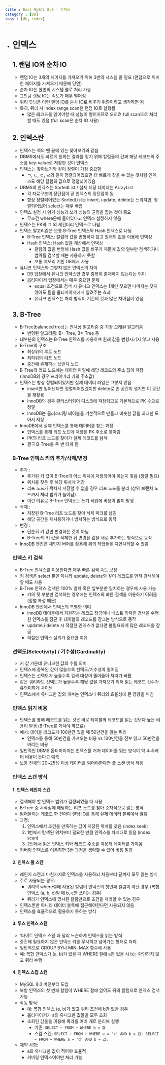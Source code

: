 ```yaml
---
title : Real MySQL 8.0 - 인덱스
category : [DB]
tags : [db, index]
---
```


- # 인덱스 

  ## 1. 랜덤 IO와 순차 IO

  - 랜덤 IO는 3개의 페이지를 가져오기 위해 3번의 시스템 콜 필요 (랜덤으로 위치한 페이지를 가져오기 때문에 당연)
  - 순차 IO는 한번의 시스템 콜로 처리 가능
  - 그만큼 랜덤 IO는 속도가 매우 떨어짐
  - 쿼리 튜닝은 이런 랜덤 IO를 순차 IO로 바꾸기 위함이라고 생각하면 됨
  - 특히, 쿼리 시 index range scan은 랜덤 IO로 실행됨
    - 많은 레코드를 읽어야할 때 성능이 떨어지므로 오히려 full scan으로 처리할 때도 있음 (full scan은 순차 IO 사용)

  ## 2. 인덱스란

  - 인덱스는 책의 맨 끝에 있는 찾아보기와 같음
  - DBMS에서도 빠르게 원하는 결과를 찾기 위해 칼럼들의 값과 해당 레코드의 주소를 key-value로 저장한 것이 인덱스
  - 인덱스는 찾아보기와 같이 정렬이 가장 중요함
    - ㄱ, ㄴ, ㄷ, ㄹ와 같이 정렬되어있으면 더 빠르게 찾을 수 있는 것처럼 인덱스도 해당 칼럼의 값으로 정렬되어있음
  - DBMS의 인덱스는 SortedList / 실제 저장 데이터는 ArrayList
    - 각 자료구조의 장단점이 곧 인덱스의 장단점이 됨
    - 항상 정렬되어있는 SortedList는 insert, update, delete는 느리지만, 정렬되어있어 select는 매우 빠름
  - 인덱스 설정 시 읽기 성능과 쓰기 성능의 균형을 잡는 것이 중요
    - 무조건 where문에 들어있다고 인덱스 설정하지 않음
  - 인덱스는 PK와 그 외 세컨더리 인덱스로 나뉨
  - 인덱스 알고리즘은 보통 B-Tree 인덱스와 Hash 인덱스로 나뉨
    - B-Tree 인덱스: 칼럼의 값을 변형하지 않고 원래의 값을 이용해 인덱싱
    - Hash 인덱스: Hash 값을 계산해서 인덱싱
      - 칼럼의 값을 변형해 Hash 값을 바꾸기 때문에 값의 일부만 검색하거나 범위를 검색할 때는 사용하지 못함
      - 보통 메모리 기반 DB에서 사용
  - 유니크 인덱스와 그렇지 않은 인덱스의 차이
    - DB 입장에서 유니크 인덱스인 경우 중복이 존재하지 않는다는 의미
    - 옵티마이저 입장에서는 매우 중요한 문제
      - equal 조건으로 검색 시 유니크 인덱스는 1개만 찾으면 나머지는 찾지 않아도 됨을 옵티마이저에게 알려주는 효과
      - 유니크 인덱스는 처리 방식이 기존의 것과 많은 차이점이 있음

  ## 3. B-Tree

  - B-Tree(balanced tree)는 인덱싱 알고리즘 중 가장 오래된 알고리즘
    - 변형된 알고리즘: B+-Tree, B*-Tree 등
  - 대부분의 인덱스는 B-Tree 인덱스를 사용하며 원래 값을 변형시키지 않고 사용
  - B-Tree의 구조
    - 최상위의 루트 노드
    - 최하위의 리프 노드
    - 중간에 존재하는 브랜치 노드
  - B-Tree의 리프 노드에는 데이터 파일에 해당 레코드의 주소 값이 저장 (InnoDB의 경우 프라이머리 키의 주소값)
  - 인덱스는 항상 정렬되어있지만 실제 데이터 파일은 그렇지 않음
    - insert만 일어난다면 정렬되어있겠지만 delete로 빈 공간이 생기면 이 공간을 재활용
    - InnoDB의 경우 클러스터되어 디스크에 저장되므로 기본적으로 PK 순으로 정렬
    - InnoDB는 클러스터링 테이블을 기본적으로 만들고 비슷한 값을 최대한 모아서 저장
  - InnoDB에서 실제 인덱스를 통해 데이터를 찾는 과정
    - 인덱스를 통해 리프 노드에 저장된 PK 주소로 찾아감
    - PK의 리프 노드를 찾아가 실제 레코드를 탐색
    - 결국 B-Tree를 두 번 타게 됨

  ### B-Tree 인덱스 키의 추가/삭제/변경

  - 추가 :
    - 추가된 키 값이 B-Tree의 어느 위치에 저장되어야 하는지 찾음 (정렬 필요)
    - 위치를 찾은 후 해당 위치에 저장
    - 리프 노드가 꽉차서 저장할 수 없을 경우 리프 노드를 분리 (상위 브랜치 노드까지 처리 범위가 늘어남)
    - 이런 이유로 B-Tree 인덱스는 쓰기 작업에 비용이 많이 발생
  - 삭제 :
    - 저장된 B-Tree 리프 노드를 찾아 삭제 마크를 남김
    - 해당 공간을 재사용하거나 방치하는 방식으로 동작
  - 변경 :
    - 단순히 키 값만 변경하는 것이 아님
    - B-Tree의 키 값을 삭제한 뒤 변경된 값을 새로 추가하는 방식으로 동작
  - InnoDB 엔진은 체인지 버퍼를 활용해 위의 작업들을 지연처리할 수 있음

  ### 인덱스 키 검색

  - B-Tree 인덱스를 이용한다면 매우 빠른 검색 속도 보장
  - 키 검색은 select 뿐만 아니라 update, delete와 같이 레코드를 먼저 검색해야할 때도 사용
  - B-Tree 인덱스 검색은 100% 일치 혹은 앞부분만 일치하는 경우에 사용 가능
    - 키의 뒷 부분만 검색하는 경우에는 인덱스의 빠른 검색을 이용하기 어려움 (정렬 특성 때문)
  - InnoDB 엔진에서 인덱스의 특별한 의미
    - InnoDB 테이블에서 지원하는 레코드 잠금이나 넥스트 키락은 검색을 수행한 인덱스를 잠근 후 테이블의 레코드를 잠그는 방식으로 동작
    - update나 delete 시 적절한 인덱스가 없다면 불필요하게 많은 레코드를 잠금
    - 적절한 인덱스 설계가 중요한 이유

  ### 선택도(Selectivity) / 기수성(Cardinality)

  - 키 값 가운데 유니크한 값의 수를 의미
  - 인덱스에 중복된 값이 많을수록 선택도/기수성이 떨어짐
  - 인덱스는 선택도가 높을수록 검색 대상이 줄어들어 처리가 빠름
  - 같은 쿼리라도 선택도가 높을수록 해당 값을 가져오기 위해 읽는 레코드 건수가 유의미하게 차이남
  - 인덱스에서 유니크한 값의 개수는 인덱스나 쿼리의 효율성에 큰 영향을 미침

  ### 인덱스 읽기 비용

  - 인덱스를 통해 레코드를 읽는 것은 바로 테이블의 레코드를 읽는 것보다 높은 비용이 발생 (B-Tree를 거쳐야 하므로)
  - 예시: 테이블 레코드가 100만건 있을 때 50만건을 읽는 쿼리
    - 인덱스를 통해 50만건을 가져오는 비용 vs 100만건을 전부 읽고 50만건을 버리는 비용
  - 일반적인 DBMS 옵티마이저는 인덱스를 거쳐 데이터를 읽는 방식이 약 4~5배 더 비용이 든다고 예측
  - 보통 전체의 20~25% 이상 데이터를 읽어야한다면 풀 스캔 방식 적용

  ### 인덱스 스캔 방식

  #### 1. 인덱스 레인지 스캔

  - 검색해야 할 인덱스 범위가 결정되었을 때 사용
  - B-Tree 중 시작점에 해당하는 리프 노드를 찾아 순차적으로 읽는 방식
  - 읽어들이는 레코드 한 건마다 랜덤 IO를 통해 실제 데이터 블록에서 읽음
  - 과정:
    1. 인덱스에서 조건을 만족하는 값이 저장된 위치를 찾음 (index seek)
    2. 1번에서 탐색된 위치부터 필요한 만큼 인덱스를 차례대로 읽음 (index scan)
    3. 2번에서 읽은 인덱스 키와 레코드 주소를 이용해 데이터를 가져옴
  - 커버링 인덱스를 이용하면 3번 과정을 생략할 수 있어 비용 절감

  #### 2. 인덱스 풀 스캔

  - 레인지 스캔과 마찬가지로 인덱스를 사용하되 처음부터 끝까지 모두 읽는 방식
  - 주로 사용되는 경우:
    - 쿼리의 where절에 사용된 칼럼이 인덱스의 첫번째 칼럼이 아닌 경우 (복합 인덱스 (a, b, c)일 때 b, c만 쓰이는 경우)
    - 쿼리가 인덱스에 명시된 칼럼만으로 조건을 처리할 수 있는 경우
  - 인덱스뿐만 아니라 데이터 블록에 접근해야한다면 사용되지 않음
  - 인덱스를 효율적으로 활용하지 못하는 방식

  #### 3. 루스 인덱스 스캔

  - '타이트 인덱스 스캔'과 달리 느슨하게 인덱스를 읽는 방식
  - 중간에 필요하지 않은 인덱스 키를 무시하고 넘어가는 형태로 처리
  - 일반적으로 GROUP BY나 MIN, MAX 함수에 사용
  - 예: 복합 인덱스가 (a, b)가 있을 때 WHERE 절에 a만 있을 시 b는 확인하지 않고 쿼리 수행

  #### 4. 인덱스 스킵 스캔

  - MySQL 8.0 버전부터 도입
  - 복합 인덱스의 첫 번째 칼럼이 WHERE 절에 없어도 뒤의 칼럼으로 인덱스 검색 가능
  - 작동 방식:
    - 예: 복합 인덱스 (a, b)가 있고 쿼리 조건에 b만 있을 경우
    - 옵티마이저가 a의 유니크한 값들을 모두 조회
    - 조회된 값들을 이용해 쿼리를 여러 개로 분리해 실행
      - 기존: `SELECT ~ FROM ~ WHERE b = 값`
      - 스킵 스캔: `SELECT ~ FROM ~ WHERE a = 'c' AND b = 값; SELECT ~ FROM ~ WHERE a = 'd' AND b = 값;`
  - 제약 사항:
    - a의 유니크한 값이 적어야 효율적
    - 커버링 인덱스여야만 처리 가능